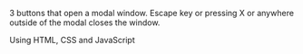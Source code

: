 3 buttons that open a modal window. 
Escape key or pressing X or anywhere outside of the modal closes the window. 

Using HTML, CSS and JavaScript

